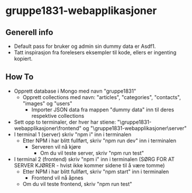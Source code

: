 # gruppe1831-webapplikasjoner
## Generell info
* Default pass for bruker og admin sin dummy data er Asdf1.
* Tatt inspirasjon fra forelesers eksempler til kode, ellers er ingenting kopiert.
## How To
* Opprett database i Mongo med navn "gruppe1831"
  * Opprett collections med navn: "articles", "categories", "contacts", "images" og "users"
    * Importer JSON data fra mappen "dummy data" inn til deres respektive collections
* Sett opp to terminaler, der hver har stiene: "\gruppe1831-webapplikasjoner\frontend" og "\gruppe1831-webapplikasjoner\server"
 * I terminal 1 (server) skriv "npm i" inn i terminalen
   * Etter NPM i har blitt fullført, skriv "npm run dev" inn i terminalen
     * Serveren vil nå kjøre
       * Om du vil teste server, skriv "npm run test"
  * I terminal 2 (frontend) skriv "npm i" inn i terminalen (SØRG FOR AT SERVER KJØRER - hvist ikke kommer sidene til å være tomme)
    * Etter NPM i har blitt fullført, skriv "npm start" inn i terminalen
      * Frontend vil nå åpnes
    * Om du vil teste frontend, skriv "npm run test"
